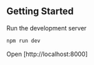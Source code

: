 ## Getting Started

Run the development server

```bash
npm run dev
```

Open [http://localhost:8000]
